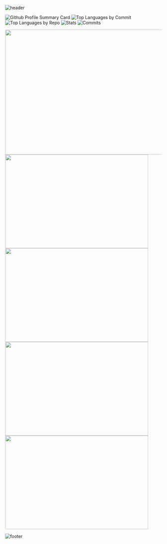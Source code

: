 
![header](https://capsule-render.vercel.app/api?type=waving&color=gradient&height=170&section=header&text=Gregory%20Redos&fontSize=90&animation=scaleIn&desc=Student%20at%20Makers%20Academy&descAlignY=75&descAlign=72)


![Github Profile Summary Card](http://github-profile-summary-cards.vercel.app/api/cards/profile-details?username=G-Redos&theme=2077)
![Top Languages by Commit](http://github-profile-summary-cards.vercel.app/api/cards/most-commit-language?username=G-Redos&theme=2077)
![Top Languages by Repo](http://github-profile-summary-cards.vercel.app/api/cards/repos-per-language?username=G-Redos&theme=2077) 
![Stats](http://github-profile-summary-cards.vercel.app/api/cards/stats?username=G-Redos&theme=2077)
![Commits](http://github-profile-summary-cards.vercel.app/api/cards/productive-time?username=G-Redos&theme=2077&gmtOffset=1)




<img height="400px" width="934px" align="center" src="http://github-profile-summary-cards.vercel.app/api/cards/profile-details?username=G-Redos&theme=github"/>
<img height="300px" width="460px" align="center" src="http://github-profile-summary-cards.vercel.app/api/cards/most-commit-language?username=G-Redos&theme=github"/>
<img height="300em" width="460em" align="center" src="http://github-profile-summary-cards.vercel.app/api/cards/repos-per-language?username=G-Redos&theme=github"/>
<img height="300em" width="460em" align="center" src="http://github-profile-summary-cards.vercel.app/api/cards/stats?username=G-Redos&theme=github"/>
<img height="300em" width="460em" align="center" src="http://github-profile-summary-cards.vercel.app/api/cards/productive-time?username=G-Redos&theme=github&gmtOffset=1"/>


<!-- # Reach me -->

![footer](https://capsule-render.vercel.app/api?type=waving&color=gradient&height=80&section=footer)